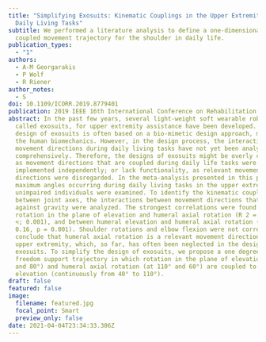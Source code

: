 ```yaml
---
title: "Simplifying Exosuits: Kinematic Couplings in the Upper Extremity during
  Daily Living Tasks"
subtitle: We performed a literature analysis to define a one-dimensional,
  coupled movement trajectory for the shoulder in daily life.
publication_types:
  - "1"
authors:
  - A-M Georgarakis
  - P Wolf
  - R Riener
author_notes:
  - S
doi: 10.1109/ICORR.2019.8779401
publication: 2019 IEEE 16th International Conference on Rehabilitation Robotics (ICORR)
abstract: In the past few years, several light-weight soft wearable robots, so
  called exosuits, for upper extremity assistance have been developed. The
  design of exosuits is often based on a bio-mimetic design approach, mimicking
  the human biomechanics. However, in the design process, the interactions of
  movement directions during daily living tasks have not yet been analyzed
  comprehensively. Therefore, the designs of exosuits might be overly complex,
  as movement directions that are coupled during daily life tasks were
  implemented independently; or lack functionality, as relevant movement
  directions were disregarded. In the meta-analysis presented in this paper, the
  maximum angles occurring during daily living tasks in the upper extremity of
  unimpaired individuals were examined. To identify the kinematic couplings
  between joint axes, the interactions between movement directions that act
  against gravity were analyzed. The strongest correlations were found between
  rotation in the plane of elevation and humeral axial rotation (R 2 = 0.82, p
  <; 0.001), and between humeral elevation and humeral axial rotation (R 2 =
  0.16, p = 0.001). Shoulder rotations and elbow flexion were not correlated. We
  conclude that humeral axial rotation is a relevant movement direction in the
  upper extremity, which, so far, has often been neglected in the design of
  exosuits. To simplify the design of exosuits, we propose a one degree of
  freedom support trajectory in which rotation in the plane of elevation (at 70°
  and 80°) and humeral axial rotation (at 110° and 60°) are coupled to humeral
  elevation (continuously from 40° to 110°).
draft: false
featured: false
image:
  filename: featured.jpg
  focal_point: Smart
  preview_only: false
date: 2021-04-04T23:34:33.306Z
---
```

